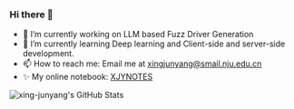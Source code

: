 ### Hi there 👋

<!--
**xing-junyang/xing-junyang** is a ✨ _special_ ✨ repository because its `README.md` (this file) appears on your GitHub profile.

Here are some ideas to get you started:

- 🔭 I’m currently working on ...
- 🌱 I’m currently learning ...
- 👯 I’m looking to collaborate on ...
- 🤔 I’m looking for help with ...
- 💬 Ask me about ...
- 📫 How to reach me: ...
- 😄 Pronouns: ...
- ⚡ Fun fact: ...
-->
- 🔭 I’m currently working on LLM based Fuzz Driver Generation
- 🌱 I’m currently learning Deep learning and Client-side and server-side development.
- 📫 How to reach me: Email me at xingjunyang@smail.nju.edu.cn
- ✨ My online notebook: [XJYNOTES](https://www.xjynotes.top)

<img src="https://github-readme-stats.vercel.app/api/top-langs/?username=xing-junyang&theme=default&show_icons=true&hide_border=true&layout=compact" alt="xing-junyang's GitHub Stats" />
